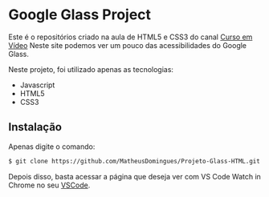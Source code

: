 # Google Glass Project

Este é o repositórios criado na aula de HTML5 e CSS3 do canal [Curso em Vídeo](https://youtube.com/user/cursosemvideo)
Neste site podemos ver um pouco das acessibilidades do Google Glass.

Neste projeto, foi utilizado apenas as tecnologias:

- Javascript
- HTML5
- CSS3

## Instalação

Apenas digite o comando:

```sh
$ git clone https://github.com/MatheusDomingues/Projeto-Glass-HTML.git
```

Depois disso, basta acessar a página que deseja ver com VS Code Watch in Chrome no seu [VSCode](https://code.visualstudio.com/download).
